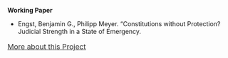 
<b>Working Paper</b>

  - Engst, Benjamin G., Philipp Meyer. “Constitutions without Protection? Judicial Strength in a State of Emergency.
  <p style="line-height: 1.5;" align="left"><span style="font-size: medium;"><a style="line-height: 1.5;" href="https://phimeyer.github.io/publication/2016-EngstMeyerr"><span style="color: #333333;"><span style="font-size: medium;">More about this Project</span></span></a>
